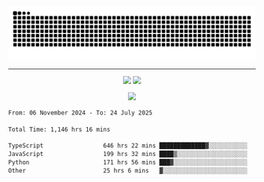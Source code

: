 <div align="center">
  <picture>
      <source
    media="(prefers-color-scheme: dark)"
      srcset="https://raw.githubusercontent.com/platane/snk/output/github-contribution-grid-snake-dark.svg"
      />
    <source
      media="(prefers-color-scheme: light)"
      srcset="https://raw.githubusercontent.com/xct007/xct007/output/github-contribution-grid-snake.svg"
      />
    <img
      alt="Snake"
      src="https://raw.githubusercontent.com/xct007/xct007/output/github-contribution-grid-snake.svg"
      />
  </picture>

</div>

___
<p align="center">
  <img src="https://readme-stats-blush-eta.vercel.app/api/top-langs/?username=xct007&layout=compact" />
  <img src="https://readme-stats-blush-eta.vercel.app/api?username=xct007&show_icons=true&theme=transparent&hide_title=true&include_all_commits=true" />
</p>

<p align="center">
  <img src="https://github-profile-trophy.vercel.app/?username=xct007&no-bg=true&rank=S,SS,SSS,A,AA,AAA,UNKNOWN,SECRET&row=3&title=-Followers,-Stars&margin-w=15&margin-h=15&column=2" />
</p>
<!--START_SECTION:waka-->

```txt
From: 06 November 2024 - To: 24 July 2025

Total Time: 1,146 hrs 16 mins

TypeScript                 646 hrs 22 mins █████████████▓░░░░░░░░░░░   55.18 %
JavaScript                 199 hrs 32 mins ████▒░░░░░░░░░░░░░░░░░░░░   17.03 %
Python                     171 hrs 56 mins ███▓░░░░░░░░░░░░░░░░░░░░░   14.68 %
Other                      25 hrs 6 mins   ▓░░░░░░░░░░░░░░░░░░░░░░░░   02.14 %
```

<!--END_SECTION:waka-->
